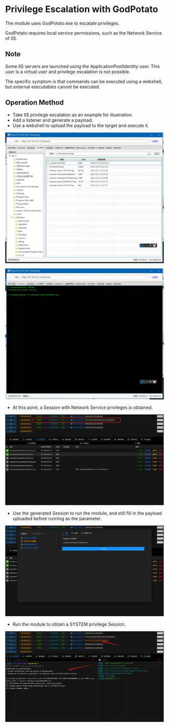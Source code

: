 # Privilege Escalation with GodPotato


The module uses GodPotato.exe to escalate privileges.

GodPotato requires local service permissions, such as the Network Service of IIS.

## Note
Some IIS servers are launched using the ApplicationPoolIdentity user. This user is a virtual user and privilege escalation is not possible.

The specific symptom is that commands can be executed using a webshell, but external executables cannot be executed.

## Operation Method
+ Take IIS privilege escalation as an example for illustration.
+ Add a listener and generate a payload.
+ Use a webshell to upload the payload to the target and execute it.

![](img/PrivilegeEscalation_ExploitationForPrivilegeEscalation_SweetPotato/1.webp)

![](img/PrivilegeEscalation_ExploitationForPrivilegeEscalation_SweetPotato/2.webp)

+ At this point, a Session with Network Service privileges is obtained.

![](img/PrivilegeEscalation_ExploitationForPrivilegeEscalation_SweetPotato/3.webp)

+ Use the generated Session to run the module, and still fill in the payload uploaded before running as the parameter.

![](img/PrivilegeEscalation_ExploitationForPrivilegeEscalation_SweetPotato/4.webp)

+ Run the module to obtain a SYSTEM privilege Session.

![](img/PrivilegeEscalation_ExploitationForPrivilegeEscalation_SweetPotato/5.webp)